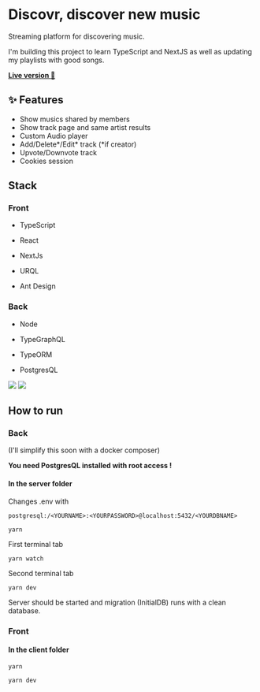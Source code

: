 # Discovr, discover new music

Streaming platform for discovering music.

I'm building this project to learn TypeScript and NextJS as well as updating my playlists with good songs.

**[Live version :rocket: ](https://discovr.quentinbrohan.dev)**

## :sparkles: Features

- Show musics shared by members
- Show track page and same artist results
- Custom Audio player
- Add/Delete*/Edit* track (*if creator)
- Upvote/Downvote track
- Cookies session

<!-- ## :construction: WIP
- Testing
- Search function | V2 - includes BPM, genre, label, etc
- Favorite track function
- Improve audio player (fav/prev/next buttons)
- Playlist on track/search page if multiple results
- Profile page, used to show your infos and favorites
- Roles admin/user for managing content
- V2 | Rework track to includes artist, name, remix, ref, label, bpm, genre
- V2 | CreateTrack => Automatic track infos fetching from YouTube URL through html parsing
- V2 | Extends player to SoundCloud url :eyes:
- V2 | TrackPage => Show similar tracks -->

## Stack

### Front

- TypeScript

- React

- NextJs

- URQL

- Ant Design

### Back

- Node

- TypeGraphQL

- TypeORM

- PostgresQL

![](dylt-home.png)
![](dylt-track.png)

## How to run

### Back

(I'll simplify this soon with a docker composer)

**You need PostgresQL installed with root access !**

#### In the server folder

Changes .env with

```shell
postgresql:/<YOURNAME>:<YOURPASSWORD>@localhost:5432/<YOURDBNAME>
```

```shell
yarn
```

First terminal tab

```shell
yarn watch
```

Second terminal tab

```shell
yarn dev
```

Server should be started and migration (InitialDB) runs with a clean database.

### Front

#### In the client folder

```shell
yarn
```

```shell
yarn dev
```
